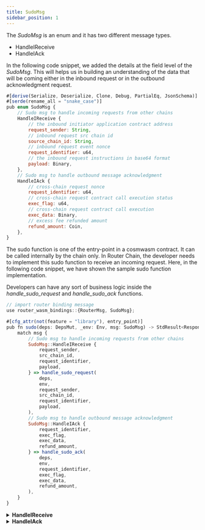 ```yaml
---
title: SudoMsg
sidebar_position: 1
---
```


The _SudoMsg_ is an enum and it has two different message types.

- HandleIReceive
- HandleIAck

In the following code snippet, we added the details at the field level of the _SudoMsg_. This will helps us in building an understanding of the data that will be coming either in the inbound request or in the outbound acknowledgment request.

```jsx
#[derive(Serialize, Deserialize, Clone, Debug, PartialEq, JsonSchema)]
#[serde(rename_all = "snake_case")]
pub enum SudoMsg {
    // Sudo msg to handle incoming requests from other chains
    HandleIReceive {
        // the inbound initiator application contract address
        request_sender: String,
        // inbound request src chain id
        source_chain_id: String,
        // inbound request event nonce
        request_identifier: u64,
        // the inbound request instructions in base64 format
        payload: Binary,
    },
    // Sudo msg to handle outbound message acknowledgment
    HandleIAck {
        // cross-chain request nonce
        request_identifier: u64,
        // cross-chain request contract call execution status
        exec_flag: u64,
        // cross-chain request contract call execution
        exec_data: Binary,
        // excess fee refunded amount
        refund_amount: Coin,
    },
}
```

The sudo function is one of the entry-point in a cosmwasm contract. It can be called internally by the chain only. In Router Chain, the developer needs to implement this sudo function to receive an incoming request. Here, in the following code snippet, we have shown the sample sudo function implementation.

Developers can have any sort of business logic inside the _handle_sudo_request_ and _handle_sudo_ack_ functions.

```jsx
// import router binding message
use router_wasm_bindings::{RouterMsg, SudoMsg};

#[cfg_attr(not(feature = "library"), entry_point)]
pub fn sudo(deps: DepsMut, _env: Env, msg: SudoMsg) -> StdResult<Response<RouterMsg>> {
    match msg {
        // Sudo msg to handle incoming requests from other chains
        SudoMsg::HandleIReceive {
            request_sender,
            src_chain_id,
            request_identifier,
            payload,
        } => handle_sudo_request(
            deps,
            env,
            request_sender,
            src_chain_id,
            request_identifier,
            payload,
        ),
        // Sudo msg to handle outbound message acknowledgment
        SudoMsg::HandleIAck {
            request_identifier,
            exec_flag,
            exec_data,
            refund_amount,
        } => handle_sudo_ack(
            deps,
            env,
            request_identifier,
            exec_flag,
            exec_data,
            refund_amount,
        ),
    }
}
```

<details>
<summary><b>HandleIReceive</b></summary>

The sudo message `HandleIReceive` contains 4 arguments. This sudo function gets called when an inbound request comes for your middleware contract. We can handle this sudo request in any possible way or even skip it. As you can see in the code snippet, a function `handle_sudo_request` has been created to handle the incoming inbound request in the cosmwasm contact. Within this function, you can apply any logic to the payload from the incoming request before creating the request for the destination chain. Each field has its own purpose and meaning in the `HandleIReceive` request.

1. **request_sender:** The application contract address on the source chain from which the request to the Router Chain was sent.
2. **source_chain_id:** The chain ID of the chain from which the inbound request to the Router Chain has been initiated.
3. **request_identifier:** The request identifier is a unique identifier of the request that is added by the source chain's Gateway contract.
4. **payload:** The payload comes from the source chain contract.

</details>

<details>
<summary><b>HandleIAck</b></summary>

The sudo message `HandleIAck` has 4 arguments. This sudo function gets called when the acknowledgment is received by the middleware contract on the Router Chain post-execution of the contract call on the destination chain. We can handle this sudo request in any possible way or even skip it. As you can see in the code snippet, the function `handle_sudo_ack` has been created to handle the incoming acknowledgment request in the cosmwasm contact. Each field has its own purpose and meaning in the `HandleIAck` request.

1. **request_identifier:** The unique and incremented integer value for the outbound request.
2. **exec_flag:** The execution status flag for the contract call which was made on the destination chain.
3. **exec_data:** The execution data for all the requests executed on the destination chain.
4. **refund_amount:** The refunded fee amount is the extra fee that we have passed for the destination side contract execution.

</details>
